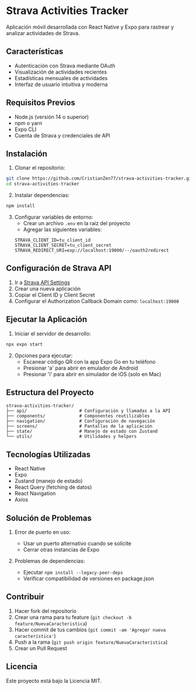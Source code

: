 # Strava Activities Tracker

Aplicación móvil desarrollada con React Native y Expo para rastrear y analizar actividades de Strava.

## Características

- Autenticación con Strava mediante OAuth
- Visualización de actividades recientes
- Estadísticas mensuales de actividades
- Interfaz de usuario intuitiva y moderna

## Requisitos Previos

- Node.js (versión 14 o superior)
- npm o yarn
- Expo CLI
- Cuenta de Strava y credenciales de API

## Instalación

1. Clonar el repositorio:
```bash
git clone https://github.com/CristianZen77/strava-activities-tracker.git
cd strava-activities-tracker
```

2. Instalar dependencias:
```bash
npm install
```

3. Configurar variables de entorno:
   - Crear un archivo `.env` en la raíz del proyecto
   - Agregar las siguientes variables:
   ```
   STRAVA_CLIENT_ID=tu_client_id
   STRAVA_CLIENT_SECRET=tu_client_secret
   STRAVA_REDIRECT_URI=exp://localhost:19000/--/oauth2redirect
   ```

## Configuración de Strava API

1. Ir a [Strava API Settings](https://www.strava.com/settings/api)
2. Crear una nueva aplicación
3. Copiar el Client ID y Client Secret
4. Configurar el Authorization Callback Domain como: `localhost:19000`

## Ejecutar la Aplicación

1. Iniciar el servidor de desarrollo:
```bash
npx expo start
```

2. Opciones para ejecutar:
   - Escanear código QR con la app Expo Go en tu teléfono
   - Presionar 'a' para abrir en emulador de Android
   - Presionar 'i' para abrir en simulador de iOS (solo en Mac)

## Estructura del Proyecto

```
strava-activities-tracker/
├── api/                    # Configuración y llamadas a la API
├── components/             # Componentes reutilizables
├── navigation/             # Configuración de navegación
├── screens/                # Pantallas de la aplicación
├── state/                  # Manejo de estado con Zustand
└── utils/                  # Utilidades y helpers
```

## Tecnologías Utilizadas

- React Native
- Expo
- Zustand (manejo de estado)
- React Query (fetching de datos)
- React Navigation
- Axios

## Solución de Problemas

1. Error de puerto en uso:
   - Usar un puerto alternativo cuando se solicite
   - Cerrar otras instancias de Expo

2. Problemas de dependencias:
   - Ejecutar `npm install --legacy-peer-deps`
   - Verificar compatibilidad de versiones en package.json

## Contribuir

1. Hacer fork del repositorio
2. Crear una rama para tu feature (`git checkout -b feature/NuevaCaracteristica`)
3. Hacer commit de tus cambios (`git commit -am 'Agregar nueva característica'`)
4. Push a la rama (`git push origin feature/NuevaCaracteristica`)
5. Crear un Pull Request

## Licencia

Este proyecto está bajo la Licencia MIT.
